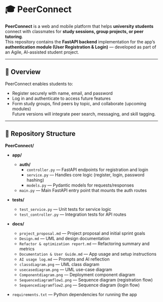 # 🎓 PeerConnect

**PeerConnect** is a web and mobile platform that helps **university students** connect with classmates for **study sessions, group projects, or peer tutoring**.  
This repository contains the **FastAPI backend** implementation for the app’s **authentication module (User Registration & Login)** — developed as part of an Agile, AI-assisted student project.

---

## 🧭 Overview

PeerConnect enables students to:
- Register securely with name, email, and password  
- Log in and authenticate to access future features  
- Form study groups, find peers by topic, and collaborate (upcoming modules)  
Future versions will integrate peer search, messaging, and skill tagging.

---

## 📁 Repository Structure

**PeerConnect/**
- **app/**
  - **auth/**
    - `controller.py` — FastAPI endpoints for registration and login  
    - `service.py` — Handles core logic (register, login, password hashing)  
    - `models.py` — Pydantic models for requests/responses  
  - `main.py` — Main FastAPI entry point that mounts the auth routes  

- **tests/**
  - `test_service.py` — Unit tests for service logic  
  - `test_controller.py` — Integration tests for API routes  

- **docs/**
  - `project_proposal.md` — Project proposal and initial sprint goals  
  - `Design.md` — UML and design documentation  
  - `Refactor & optimization report.md` — Refactoring summary and metrics  
  - `Documentation & User Guide.md` — App usage and setup instructions  
  - `AI usage log.md` — Prompts and AI reflection  
  - `classdiagram.png` — UML class diagram  
  - `usecasediagram.png` — UML use-case diagram  
  - `Componentdiagram.png` — Deployment component diagram  
  - `Sequencediagramflow1.png` — Sequence diagram (registration flow)  
  - `Sequencediagramflow2.png` — Sequence diagram (login flow)  

- `requirements.txt` — Python dependencies for running the app  
